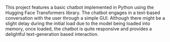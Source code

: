 
This project features a basic chatbot implemented in Python using the Hugging Face Transformers library. The chatbot engages in a text-based conversation with the user through a simple GUI. Although there might be a slight delay during the initial load due to the model being loaded into memory, once loaded, the chatbot is quite responsive and provides a delightful text-generation based interaction.
